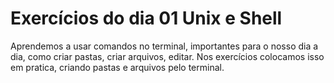 # Exercícios do dia 01 Unix e Shell

Aprendemos a usar comandos no terminal, importantes para o nosso dia a dia, como criar pastas, criar arquivos, editar. Nos exercícios colocamos isso em pratica, criando pastas e arquivos pelo terminal. 